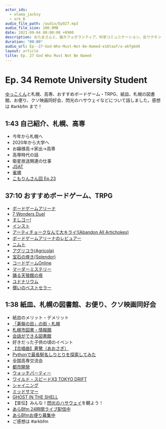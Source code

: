 ```yaml
---
actor_ids:
  - otama_jacksy
  - ark_B
audio_file_path: /audio/Ep027.mp3
audio_file_size: 100.0MB
date: 2021-09-04 00:00:00 +0900
description: おたまさんと、猫カフェボランティア、科学コミュニケーション、反ワクチン監視、ドラえもん、絶滅動物は蘇らせるべきか、ミッドサマー、保護猫のススメなどについて話しました。
duration: "00:00"
audio_url: Ep--27-God-Who-Must-Not-Be-Named-e16taaf/a-a6fg6d4
layout: article
title: Ep. 27 God Who Must Not Be Named
---
```


# Ep. 34 Remote University Student

[ゆっこくん](https://twitter.com/mesirupedo)と札幌、高専、おすすめボードゲーム・TRPG、紙皿、札幌の図書館、お便り、クソ映画同好会、閃光のハサウェイなどについて話しました。感想は #arkbfm まで！

## 1:43 自己紹介、札幌、高専

* 今年から札幌へ
* 2020年から大学へ
* お嬢様高→家出→高専
* 高専時代の話
* 衛星放送関連の仕事
* [JSAT](https://www.jsat.net/jp/index.html)
* [雀魂](https://mahjongsoul.com/)
* [こもりんさん回 Ep.23](https://anchor.fm/arkbfm/episodes/Ep--23-Self-Branding-JK-e14urc5)

## 37:10 おすすめボードゲーム、TRPG

* [ボードゲームアリーナ](https://ja.boardgamearena.com/)
* [7 Wonders Duel](https://ja.boardgamearena.com/gamepanel?game=sevenwondersduel)
* [すしゴー!](https://ja.boardgamearena.com/gamepanel?game=sushigo)
* [インスト](https://kokuhaku-gari.hatenablog.com/entry/2021/03/10/182626)
* [アーティチョークなんて大キライ!(Abandon All Artichokes)](https://ja.boardgamearena.com/gamepanel?game=abandonallartichokes)
* [ボードゲームアリーナのレビュアー](https://ja.boardgamearena.com/reviewer)
* [ニムト](https://ja.boardgamearena.com/gamepanel?game=sechsnimmt)
* [アグリコラ(Agricola)](https://ja.boardgamearena.com/gamepanel?game=agricola)
* [宝石の煌き(Splendor)](https://ja.boardgamearena.com/gamepanel?game=splendor)
* [コードゲームOnline](https://codenames.game/)
* [マーダーミステリー](https://ja.wikipedia.org/wiki/%E3%83%9E%E3%83%BC%E3%83%80%E3%83%BC%E3%83%9F%E3%82%B9%E3%83%86%E3%83%AA%E3%83%BC_(%E3%82%B2%E3%83%BC%E3%83%A0))
* [踊る天狼館の夜](https://booth.pm/ja/items/2970475)
* [ユドナリウム](https://udonarium.app/)
* [償いのベストセラー](https://rabbithole.jp/event/bestseller)
    

## 1:38 紙皿、札幌の図書館、お便り、クソ映画同好会

* 紙皿のメリット・デメリット
* [「碁盤の目」の街・札幌](https://san-tatsu.jp/articles/17439/)
* [札幌市図書・情報館](https://www.sapporo-community-plaza.jp/library.html)
* [会話ができる図書館](https://www.sapporo-community-plaza.jp/library_business.html)
* 好きだった子供の頃のイベント
* [【合唱曲】蒼鷺（あおさぎ）](https://www.youtube.com/watch?v=wgX1Rvaz5JQ)
* [Pythonで最長駅名しりとりを探索してみた](https://qiita.com/everylittle/items/60ee9eb31b60fba93d16)
* 全国高専交流会
* [都市開発](https://ja.wikipedia.org/wiki/%E6%97%A5%E6%9C%AC%E3%81%AE%E9%83%BD%E5%B8%82%E9%96%8B%E7%99%BA)
* [ウォッチパーティー](https://www.amazon.co.jp/adlp/watchparty)
* [ワイルド・スピードX3 TOKYO DRIFT](https://amzn.to/3b7ggdI)
* [シャイニング](https://amzn.to/3bkNeYd)
* [ミッドサマー](https://amzn.to/3m8Glzm)
* [GHOST IN THE SHELL](https://amzn.to/3CcUhxH)
* 【宣伝】みんな！[閃光のハサウェイ](https://amzn.to/3Ca3Ihv)を観よう！
* [あらBfm 24時間ライブ配信中](https://www.youtube.com/watch?v=0ieNaCUvieA)
* [あらBfmお便り募集中](https://twitter.com/arkbfm/status/1341090549177012225?s=20)
* ご感想は #arkbfm